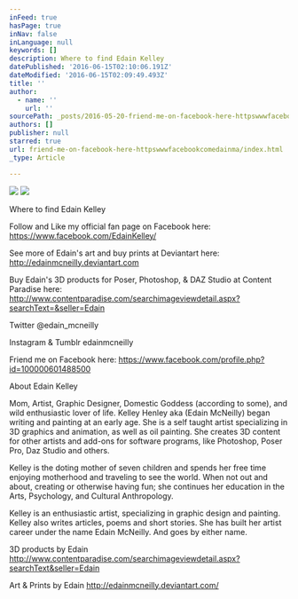 ```yaml
---
inFeed: true
hasPage: true
inNav: false
inLanguage: null
keywords: []
description: Where to find Edain Kelley
datePublished: '2016-06-15T02:10:06.191Z'
dateModified: '2016-06-15T02:09:49.493Z'
title: ''
author:
  - name: ''
    url: ''
sourcePath: _posts/2016-05-20-friend-me-on-facebook-here-httpswwwfacebookcomedainma.md
authors: []
publisher: null
starred: true
url: friend-me-on-facebook-here-httpswwwfacebookcomedainma/index.html
_type: Article

---
```

![](https://the-grid-user-content.s3-us-west-2.amazonaws.com/7923e0b6-796a-4624-8fc0-279d3325dba5.jpg)
![](https://the-grid-user-content.s3-us-west-2.amazonaws.com/e431d305-a85e-430c-99a3-84be15163206.jpg)

Where to find Edain Kelley

Follow and Like my official fan page on Facebook here: https://www.facebook.com/EdainKelley/ 

See more of Edain's art and buy prints at Deviantart here: http://edainmcneilly.deviantart.com

Buy Edain's 3D products for Poser, Photoshop, & DAZ Studio at Content Paradise here: http://www.contentparadise.com/searchimageviewdetail.aspx?searchText=&seller=Edain

Twitter @edain\_mcneilly

Instagram & Tumblr edainmcneilly

Friend me on Facebook here: https://www.facebook.com/profile.php?id=100000601488500 

About Edain Kelley 

Mom, Artist, Graphic Designer, Domestic Goddess (according to some), and wild enthusiastic lover of life. Kelley Henley aka (Edain McNeilly) began writing and painting at an early age. She is a self taught artist specializing in 3D graphics and animation, as well as oil painting. She creates 3D content for other artists and add-ons for software programs, like Photoshop, Poser Pro, Daz Studio and others. 

Kelley is the doting mother of seven children and spends her free time enjoying motherhood and traveling to see the world. When not out and about, creating or otherwise having fun; she continues her education in the Arts, Psychology, and Cultural Anthropology. 

Kelley is an enthusiastic artist, specializing in graphic design and painting. Kelley also writes articles, poems and short stories. She has built her artist career under the name Edain McNeilly. And goes by either name. 

3D products by Edain http://www.contentparadise.com/searchimageviewdetail.aspx?searchText&seller=Edain 

Art & Prints by Edain http://edainmcneilly.deviantart.com/